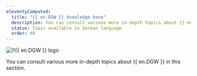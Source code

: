 ```yaml
---
eleventyComputed:
  title: "{{ en.DGW }} knowledge base"
  description: You can consult various more in-depth topics about {{ en.DGW }}.
  status: Topic available in German language
  order: 40
---
```

![!!{{ en.DGW }} logo](https://cdnweb.devolutions.net/images/projects/gateway/logos/gateway-color-shadow.svg)

You can consult various more in-depth topics about {{ en.DGW }} in this section.
